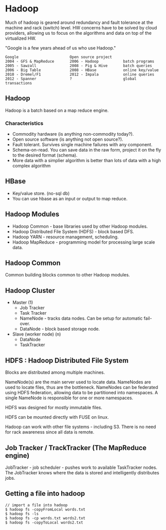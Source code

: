 # Hadoop

Much of hadoop is geared around redundancy and fault tolerance at the machine and rack (switch) level. HW concerns have to be solved by cloud providers, allowing us to focus on the algorithms and data on top of the virtualized HW.

"Google is a few years ahead of us who use Hadoop."

```
Google                       Open source project
2004 - GFS & MapReduce       2006 - Hadoop           batch programs
2005 - Sawzall               2008 - Pig & Hive       batch queries
2006 - Big Table             2008 - HBase            online key/value
2010 - Dremel/F1             2012 - Impala           online queries
2012 - Spanner               ?                       global transactions
```

## Hadoop

Hadoop is a batch based on a map reduce engine.

### Characteristics

* Commodity hardware (is anything non-commodity today?).
* Open source software (is anything not open source?).
* Fault tolerant. Survives single machine failures with any component.
* Schema-on-read. You can save data in the raw form, project it on the fly to the desired format (schema).
* More data with a simplier algorithm is better than lots of data with a high complex algorithm

## HBase

* Key/value store. (no-sql db)
* You can use hbase as an input or output to map reduce.


## Hadoop Modules ##

* Hadoop Common - base libraries used by other Hadoop modules.
* Hadoop Distributed File System (HDFS) - block based DFS.
* Hadoop YARN - resource management, scheduling.
* Hadoop MapReduce - programming model for processing large scale data.

## Hadoop Common ##

Common building blocks common to other Hadoop modules.

## Hadoop Cluster ##

* Master (1)
	* Job Tracker
	* Task Tracker
	* NameNode - tracks data nodes. Can be setup for automatic fail-over.
	* DataNode - block based storage node.
* Slave (worker node) (n)
	* DataNode
	* TaskTracker

## HDFS : Hadoop Distributed File System ##

Blocks are distributed among multiple machines.

NameNode(s) are the main server used to locate data. NameNodes are used to locate files, thus are the bottleneck. NameNodes can be federated using HDFS federation, allowing data to be partitioned into namespaces. A single NameNode is responsible for one or more namespaces.

HDFS was designed for mostly immutable files.

HDFS can be mounted directly with FUSE on linux.

Hadoop can work with other file systems - including S3. There is no need for rack awareness since all data is remote.


## Job Tracker / TrackTracker (The MapReduce engine)

JobTracker - job scheduler - pushes work to available TaskTracker nodes. The JobTracker knows where the data is stored and intelligently distributes jobs.


## Getting a file into hadoop

```
// import a file into hadoop
$ hadoop fs -copyFromLocal words.txt
$ hadoop fs -ls
$ hadoop fs -cp words.txt words2.txt
$ hadoop fs -copyToLocal words2.txt
```
